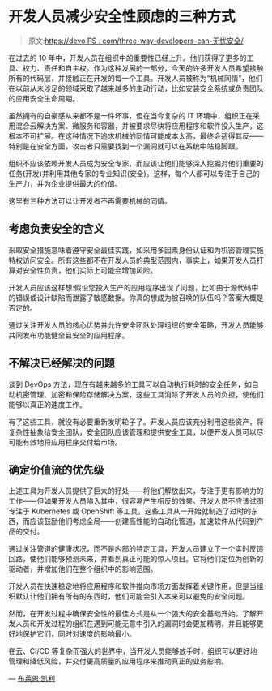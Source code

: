 # 开发人员减少安全性顾虑的三种方式

> 原文:[https://devo PS . com/three-way-developers-can-无忧安全/](https://devops.com/three-ways-developers-can-worry-less-about-security/)

在过去的 10 年中，开发人员在组织中的重要性已经上升。他们获得了更多的工具、权力、责任和自主权。作为这种发展的一部分，今天的许多开发人员希望接触所有的代码层，并接触正在开发的每一个工具。开发人员被称为“机械同情”，他们在以前从未涉足的领域采取了越来越多的主动行动，比如安装安全系统或负责团队的应用安全生命周期。

虽然拥有的自豪感从来都不是一件坏事，但在当今复杂的 IT 环境中，组织正在采用混合云解决方案、微服务和容器，并被要求尽快将应用程序和软件投入生产，这根本不可扩展。在这种情况下追求机械的同情可能成本太高，最终会适得其反——特别是在安全方面，攻击者只需要找到一个漏洞就可以在系统中站稳脚跟。

组织不应该依赖开发人员成为安全专家，而应该让他们能够深入挖掘对他们重要的任务(开发)并利用其他专家的专业知识(安全)。这样，每个人都可以专注于自己的生产力，并为企业提供最大的价值。

这里有三种方法可以让开发者不再需要机械的同情。

## **考虑负责安全的含义**

采取安全措施意味着遵守安全最佳实践，如采用多因素身份认证和为机密管理实施特权访问安全。所有这些都不在开发人员的典型范围内，事实上，如果开发人员打算对安全性负责，他们实际上可能会增加风险。

开发人员应该这样想:假设您投入生产的应用程序出现了问题，比如由于源代码中的错误或设计缺陷而泄露了敏感数据。你真的想成为被召唤的队伍吗？答案大概是否定的。

通过关注开发人员的核心优势并允许安全团队处理组织的安全策略，开发人员能够共同发布功能健全且安全的应用程序。

## **不解决已经解决的问题**

谈到 DevOps 方法，现在有越来越多的工具可以自动执行耗时的安全任务，如自动机密管理、加密和保险存储解决方案，这些工具消除了开发人员的负担，使他们能够以真正的速度工作。

有了这些工具，就没有必要重新发明轮子了。开发人员应该充分利用这些资产，将复杂性抽象给安全团队，安全团队应该管理和提供安全工具，以便开发人员可以尽可能有效地将应用程序交付给市场。

## **确定价值流的优先级**

上述工具为开发人员提供了巨大的好处——将他们解放出来，专注于更有影响力的工作——但如果开发人员陷入其中，很容易产生相反的效果。开发人员不应该试图专注于 Kubernetes 或 OpenShift 等工具，这些工具从一开始就制造了过时的东西，而应该鼓励他们考虑全局——创建高性能的自动化管道，加速软件从代码到产品的交付。

通过关注管道的健康状况，而不是内部的特定工具，开发人员建立了一个实时反馈回路，使他们能够预测未来，并看到真正可能的惊人项目。它将他们定位为创新的驱动者，并增加他们在整个组织中的影响范围。

开发人员在快速稳定地将应用程序和软件推向市场方面发挥着关键作用，但是当组织默认让他们拥有所有的东西时，他们可能会引入本来可以避免的安全问题。

然而，在开发过程中确保安全性的最佳方式是从一个强大的安全基础开始。了解开发人员和开发过程的组织在遇到可能无意中引入的漏洞时会更加精明，并且能够更好地保护它们，同时对速度的影响最小。

在云、CI/CD 等复杂而强大的世界中，当开发人员能够放手时，组织可以更好地管理和降低风险，并交付更高质量的应用程序来推动真正的业务影响。

— [布莱恩·凯利](https://devops.com/author/brian-kelly/)